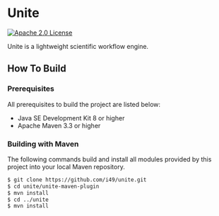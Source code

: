# Unite
[![Apache 2.0 License](https://img.shields.io/:license-Apache%202.0-blue.svg)](https://www.apache.org/licenses/LICENSE-2.0
)

Unite is a lightweight scientific workflow engine.

## How To Build

### Prerequisites
All prerequisites to build the project are listed below:
- Java SE Development Kit 8 or higher
- Apache Maven 3.3 or higher

### Building with Maven
The following commands build and install all modules provided by this project into your local Maven repository.
```bash
$ git clone https://github.com/i49/unite.git
$ cd unite/unite-maven-plugin
$ mvn install
$ cd ../unite
$ mvn install
```
